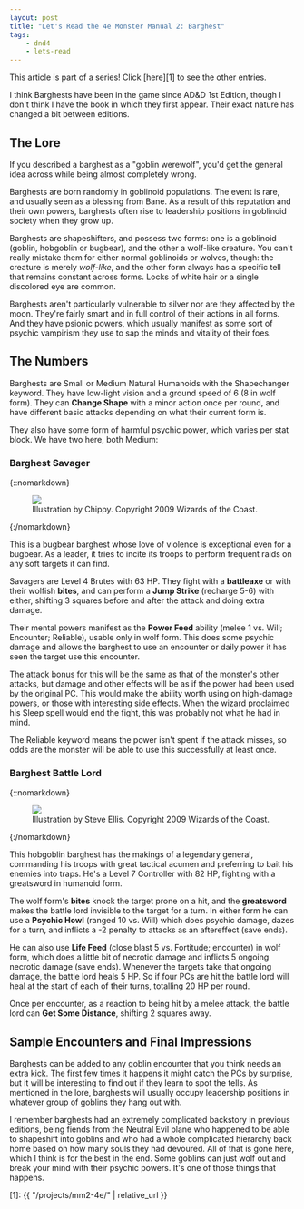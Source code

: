 ```yaml
---
layout: post
title: "Let's Read the 4e Monster Manual 2: Barghest"
tags:
    - dnd4
    - lets-read
---
```


This article is part of a series! Click [here][1] to see the other entries.

I think Barghests have been in the game since AD&D 1st Edition, though I don't
think I have the book in which they first appear. Their exact nature has changed
a bit between editions.

## The Lore

If you described a barghest as a "goblin werewolf", you'd get the general idea
across while being almost completely wrong.

Barghests are born randomly in goblinoid populations. The event is rare, and
usually seen as a blessing from Bane. As a result of this reputation and their
own powers, barghests often rise to leadership positions in goblinoid society
when they grow up.

Barghests are shapeshifters, and possess two forms: one is a goblinoid (goblin,
hobgoblin or bugbear), and the other a wolf-like creature. You can't really
mistake them for either normal goblinoids or wolves, though: the creature is
merely _wolf-like_, and the other form always has a specific tell that remains
constant across forms. Locks of white hair or a single discolored eye are
common.

Barghests aren't particularly vulnerable to silver nor are they affected by the
moon. They're fairly smart and in full control of their actions in all
forms. And they have psionic powers, which usually manifest as some sort of
psychic vampirism they use to sap the minds and vitality of their foes.

## The Numbers

Barghests are Small or Medium Natural Humanoids with the Shapechanger
keyword. They have low-light vision and a ground speed of 6 (8 in wolf
form). They can **Change Shape** with a minor action once per round, and have
different basic attacks depending on what their current form is.

They also have some form of harmful psychic power, which varies per stat
block. We have two here, both Medium:

### Barghest Savager

{::nomarkdown}
<figure class="center">
  <img src="{{ "/assets/wir-mm2-4e-barghest-savager.png" | absolute_url }}"/>
  <figcaption>
   Illustration by Chippy. Copyright 2009 Wizards of the Coast.
  </figcaption>
</figure>
{:/nomarkdown}

This is a bugbear barghest whose love of violence is exceptional even for a
bugbear. As a leader, it tries to incite its troops to perform frequent raids on
any soft targets it can find.

Savagers are Level 4 Brutes with 63 HP. They fight with a **battleaxe** or with
their wolfish **bites**, and can perform a **Jump Strike** (recharge 5-6) with
either, shifting 3 squares before and after the attack and doing extra damage.

Their mental powers manifest as the **Power Feed** ability (melee 1 vs. Will;
Encounter; Reliable), usable only in wolf form. This does some psychic damage
and allows the barghest to use an encounter or daily power it has seen the
target use this encounter.

The attack bonus for this will be the same as that of the monster's other
attacks, but damage and other effects will be as if the power had been used by
the original PC. This would make the ability worth using on high-damage powers,
or those with interesting side effects. When the wizard proclaimed his Sleep
spell would end the fight, this was probably not what he had in mind.

The Reliable keyword means the power isn't spent if the attack misses, so odds
are the monster will be able to use this successfully at least once.

### Barghest Battle Lord

{::nomarkdown}
<figure class="center">
  <img src="{{ "/assets/wir-mm2-4e-barghest-battle-lord.png" | absolute_url }}"/>
  <figcaption>
    Illustration by Steve Ellis. Copyright 2009 Wizards of the Coast.
  </figcaption>
</figure>
{:/nomarkdown}

This hobgoblin barghest has the makings of a legendary general, commanding his
troops with great tactical acumen and preferring to bait his enemies into
traps. He's a Level 7 Controller with 82 HP, fighting with a greatsword in
humanoid form.

The wolf form's **bites** knock the target prone on a hit, and the
**greatsword** makes the battle lord invisible to the target for a turn. In
either form he can use a **Psychic Howl** (ranged 10 vs. Will) which does
psychic damage, dazes for a turn, and inflicts a -2 penalty to attacks as an
aftereffect (save ends).

He can also use **Life Feed** (close blast 5 vs. Fortitude; encounter) in wolf
form, which does a little bit of necrotic damage and inflicts 5 ongoing necrotic
damage (save ends). Whenever the targets take that ongoing damage, the battle
lord heals 5 HP. So if four PCs are hit the battle lord will heal at the start
of each of their turns, totalling 20 HP per round.

Once per encounter, as a reaction to being hit by a melee attack, the battle
lord can **Get Some Distance**, shifting 2 squares away.

## Sample Encounters and Final Impressions

Barghests can be added to any goblin encounter that you think needs an extra
kick. The first few times it happens it might catch the PCs by surprise, but it
will be interesting to find out if they learn to spot the tells. As mentioned in
the lore, barghests will usually occupy leadership positions in whatever group
of goblins they hang out with.

I remember barghests had an extremely complicated backstory in previous
editions, being fiends from the Neutral Evil plane who happened to be able to
shapeshift into goblins and who had a whole complicated hierarchy back home
based on how many souls they had devoured. All of that is gone here, which I
think is for the best in the end. Some goblins can just wolf out and break your
mind with their psychic powers. It's one of those things that happens.

[1]: {{ "/projects/mm2-4e/" | relative_url }}
